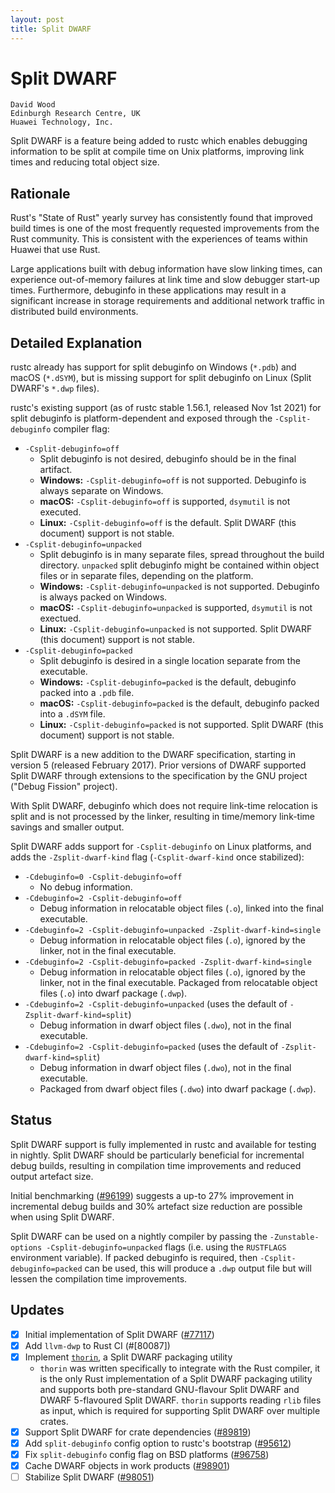 ```yaml
---
layout: post
title: Split DWARF
---
```


# Split DWARF
```
David Wood
Edinburgh Research Centre, UK
Huawei Technology, Inc.
```

Split DWARF is a feature being added to rustc which enables debugging
information to be split at compile time on Unix platforms, improving link times
and reducing total object size.

## Rationale
Rust's "State of Rust" yearly survey has consistently found that improved build
times is one of the most frequently requested improvements from the Rust
community. This is consistent with the experiences of teams within Huawei that
use Rust.

Large applications built with debug information have slow linking times, can
experience out-of-memory failures at link time and slow debugger start-up
times. Furthermore, debuginfo in these applications may result in a significant
increase in storage requirements and additional network traffic in distributed
build environments.

## Detailed Explanation
rustc already has support for split debuginfo on Windows (`*.pdb`) and macOS
(`*.dSYM`), but is missing support for split debuginfo on Linux (Split DWARF's
`*.dwp` files).

rustc's existing support (as of rustc stable 1.56.1, released Nov 1st 2021) for
split debuginfo is platform-dependent and exposed through the
`-Csplit-debuginfo` compiler flag:

- `-Csplit-debuginfo=off`
  - Split debuginfo is not desired, debuginfo should be in the final artifact.
  - **Windows:** `-Csplit-debuginfo=off` is not supported. Debuginfo is always
    separate on Windows.
  - **macOS:** `-Csplit-debuginfo=off` is supported, `dsymutil` is not
    executed.
  - **Linux:** `-Csplit-debuginfo=off` is the default. Split DWARF (this
    document) support is not stable.
- `-Csplit-debuginfo=unpacked`
  - Split debuginfo is in many separate files, spread throughout the build
    directory. `unpacked` split debuginfo might be contained within object
    files or in separate files, depending on the platform.
  - **Windows:** `-Csplit-debuginfo=unpacked` is not supported. Debuginfo is
    always packed on Windows.
  - **macOS:** `-Csplit-debuginfo=unpacked` is supported, `dsymutil` is not
    exectued.
  - **Linux:** `-Csplit-debuginfo=unpacked` is not supported. Split DWARF (this
    document) support is not stable.
- `-Csplit-debuginfo=packed`
  - Split debuginfo is desired in a single location separate from the
    executable.
  - **Windows:** `-Csplit-debuginfo=packed` is the default, debuginfo packed
    into a `.pdb` file.
  - **macOS:** `-Csplit-debuginfo=packed` is the  default, debuginfo packed
    into a `.dSYM` file.
  - **Linux:** `-Csplit-debuginfo=packed` is not supported. Split DWARF (this
    document) support is not stable.

Split DWARF is a new addition to the DWARF specification, starting in version 5
(released February 2017). Prior versions of DWARF supported Split DWARF through
extensions to the specification by the GNU project ("Debug Fission" project).

With Split DWARF, debuginfo which does not require link-time relocation is
split and is not processed by the linker, resulting in time/memory link-time
savings and smaller output.

Split DWARF adds support for `-Csplit-debuginfo` on Linux platforms, and adds
the `-Zsplit-dwarf-kind` flag (`-Csplit-dwarf-kind` once stabilized):

- `-Cdebuginfo=0 -Csplit-debuginfo=off`
  - No debug information.
- `-Cdebuginfo=2 -Csplit-debuginfo=off`
  - Debug information in relocatable object files (`.o`), linked into the final
    executable.
- `-Cdebuginfo=2 -Csplit-debuginfo=unpacked -Zsplit-dwarf-kind=single`
  - Debug information in relocatable object files (`.o`), ignored by the
    linker, not in the final executable.
- `-Cdebuginfo=2 -Csplit-debuginfo=packed -Zsplit-dwarf-kind=single`
  - Debug information in relocatable object files (`.o`), ignored by the
    linker, not in the final executable. Packaged from relocatable object files
    (`.o`)  into dwarf package (`.dwp`).
- `-Cdebuginfo=2 -Csplit-debuginfo=unpacked` (uses the default of
  `-Zsplit-dwarf-kind=split`)
  - Debug information in dwarf object files (`.dwo`), not in the final
    executable.
- `-Cdebuginfo=2 -Csplit-debuginfo=packed` (uses the default of
  `-Zsplit-dwarf-kind=split`)
  - Debug information in dwarf object files (`.dwo`), not in the final
    executable.
  - Packaged from dwarf object files (`.dwo`) into dwarf package (`.dwp`).

## Status
Split DWARF support is fully implemented in rustc and available for testing in
nightly. Split DWARF should be particularly beneficial for incremental debug
builds, resulting in compilation time improvements and reduced output artefact size.

Initial benchmarking ([#96199]) suggests a up-to 27% improvement in incremental
debug builds and 30% artefact size reduction are possible when using Split DWARF.

Split DWARF can be used on a nightly compiler by passing the
`-Zunstable-options -Csplit-debuginfo=unpacked` flags (i.e. using the
`RUSTFLAGS` environment variable). If packed debuginfo is required, then
`-Csplit-debuginfo=packed` can be used, this will produce a `.dwp` output file
but will lessen the compilation time improvements.

## Updates
- [x] Initial implementation of Split DWARF ([#77117])
- [x] Add `llvm-dwp` to Rust CI (#[80087])
- [x] Implement [`thorin`], a Split DWARF packaging utility
    - `thorin` was written specifically to integrate with the Rust compiler, it
      is the only Rust implementation of a Split DWARF packaging utility and
      supports both pre-standard GNU-flavour Split DWARF and DWARF 5-flavoured
      Split DWARF. `thorin` supports reading `rlib` files as input, which is
      required for supporting Split DWARF over multiple crates.
- [x] Support Split DWARF for crate dependencies ([#89819])
- [x] Add `split-debuginfo` config option to rustc's bootstrap ([#95612])
- [x] Fix `split-debuginfo` config flag on BSD platforms ([#96758])
- [x] Cache DWARF objects in work products ([#98901])
- [ ] Stabilize Split DWARF ([#98051])

[#77117]: https://github.com/rust-lang/rust/pull/77117
[#80087]: https://github.com/rust-lang/rust/pull/80087
[#89819]: https://github.com/rust-lang/rust/pull/89819
[#96199]: https://github.com/rust-lang/rust/pull/96199
[#95612]: https://github.com/rust-lang/rust/pull/95612
[#96758]: https://github.com/rust-lang/rust/pull/96758
[#98051]: https://github.com/rust-lang/rust/pull/98051
[#98901]: https://github.com/rust-lang/rust/pull/98901
[`thorin`]: https://github.com/rust-lang/thorin
